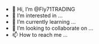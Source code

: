 - 👋 Hi, I’m @Fly71TRADING
- 👀 I’m interested in ...
- 🌱 I’m currently learning ...
- 💞️ I’m looking to collaborate on ...
- 📫 How to reach me ...

<!---
Fly71TRADING/Fly71TRADING is a ✨ special ✨ repository because its `README.md` (this file) appears on your GitHub profile.
You can click the Preview link to take a look at your changes.
--->
